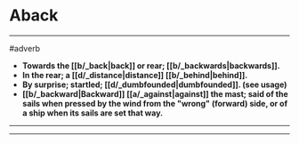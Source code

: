 # Aback
---
#adverb
- **Towards the [[b/_back|back]] or rear; [[b/_backwards|backwards]].**
- **In the rear; a [[d/_distance|distance]] [[b/_behind|behind]].**
- **By surprise; startled; [[d/_dumbfounded|dumbfounded]]. (see usage)**
- **[[b/_backward|Backward]] [[a/_against|against]] the mast; said of the sails when pressed by the wind from the "wrong" (forward) side, or of a ship when its sails are set that way.**
---
---
